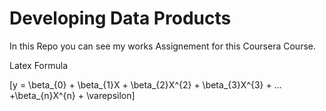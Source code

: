 # Developing Data Products 
In this Repo you can see my works Assignement for this Coursera Course. 

Latex Formula

\[y = \beta_{0} + \beta_{1}X + \beta_{2}X^{2} + \beta_{3}X^{3} + ... +\beta_{n}X^{n} + \varepsilon\]

